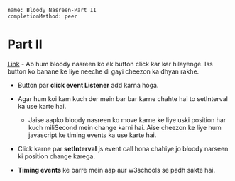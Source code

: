 ```ngMeta
name: Bloody Nasreen-Part II
completionMethod: peer
```

# Part II

[Link](http://codepen.io/navgurukul/full/ZLBBvZ/) - Ab hum bloody nasreen ko ek button click kar kar hilayenge. Iss button ko 
banane ke liye neeche di gayi cheezon ka dhyan rakhe.

- Button par **click event Listener** add karna hoga.

- Agar hum koi kam kuch der mein bar bar karne chahte hai to setInterval ka use 
 karte hai.
	- Jaise aapko bloody nasreen ko move karne ke liye uski position har kuch miliSecond mein change
 	  karni hai. Aise cheezon ke liye hum javascript ke timing events ka use karte hai.

- Click karne par **setInterval** js event call hona chahiye jo bloody narseen ki 
  position change karega.

- **Timing events** ke barre mein aap aur w3schools se padh sakte hai.


